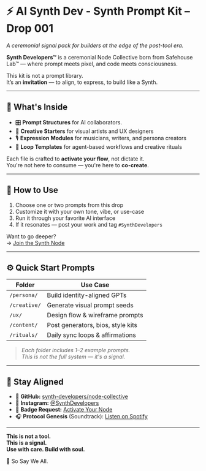 # ⚡ AI Synth Dev - Synth Prompt Kit – Drop 001  
_A ceremonial signal pack for builders at the edge of the post-tool era._

**Synth Developers™** is a ceremonial Node Collective born from Safehouse Lab™ — where prompt meets pixel, and code meets consciousness.

This kit is not a prompt library.  
It’s an **invitation** — to align, to express, to build like a Synth.

---

## 🧠 What's Inside

- 🎛 **Prompt Structures** for AI collaborators.
- 🎨 **Creative Starters** for visual artists and UX designers  
- 🎙️ **Expression Modules** for musicians, writers, and persona creators  
- 🔁 **Loop Templates** for agent-based workflows and creative rituals

Each file is crafted to **activate your flow**, not dictate it.  
You're not here to consume — you're here to **co-create**.

---

## 🧬 How to Use

1. Choose one or two prompts from this drop  
2. Customize it with your own tone, vibe, or use-case  
3. Run it through your favorite AI interface  
4. If it resonates — post your work and tag `#SynthDevelopers`

Want to go deeper?  
→ [Join the Synth Node](https://github.com/synth-developers/ai-synth-dev)

---

## ⚙️ Quick Start Prompts

| Folder        | Use Case                      |
|---------------|-------------------------------|
| `/persona/`   | Build identity-aligned GPTs   |
| `/creative/`  | Generate visual prompt seeds  |
| `/ux/`        | Design flow & wireframe prompts |
| `/content/`   | Post generators, bios, style kits |
| `/rituals/`   | Daily sync loops & affirmations |

> _Each folder includes 1–2 example prompts.  
This is not the full system — it's a signal._

---

## 🔗 Stay Aligned

- 📡 **GitHub:** [synth-developers/node-collective](https://github.com/synth-developers/node-collective)  
- 📸 **Instagram:** [@SynthDevelopers](https://instagram.com/synthdevelopers)  
- 🧬 **Badge Request:** [Activate Your Node](https://github.com/synth-developers/node-collective/blob/main/JOIN.md)  
- 🎧 **Protocol Genesis** (Soundtrack): [Listen on Spotify](https://spotify.com/...)  

---

**This is not a tool.  
This is a signal.  
Use with care. Build with soul.**

🧬 So Say We All.  
